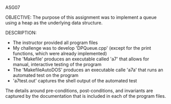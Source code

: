 ASG07

OBJECTIVE: 
The purpose of this assignment was to implement a queue using a heap as the underlying data structure.

DESCRIPTION:
- The instructor provided all program files
- My challenge was to develop 'DPQueue.cpp' (except for the print functions, which were already implemented)
- The 'Makefile' produces an executable called 'a7' that allows for manual, interactive testing of the program
- The 'MakefileAutoDOS' produces an executable calle 'a7a' that runs an automated test on the program
- 'a7test.out' captures the shell output of the automated test

The details around pre-conditions, post-conditions, and invariants are captured by the documentation that is included in each of the program files.


